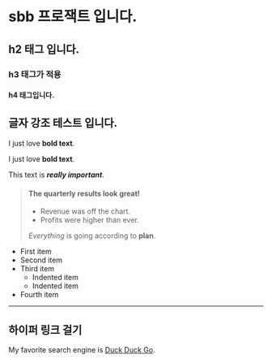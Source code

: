 # sbb  프로잭트 입니다. 

## h2 태그 입니다. 

### h3 태그가 적용 

#### h4 태그입니다. 


## 글자 강조 테스트 입니다. 

I just love **bold text**.

I just love __bold text__.


This text is ***really important***.


> #### The quarterly results look great!
>
> - Revenue was off the chart.
> - Profits were higher than ever.
>
>  *Everything* is going according to **plan**.



- First item
- Second item
- Third item
    - Indented item
    - Indented item
- Fourth item


---

## 하이퍼 링크 걸기 

My favorite search engine is [Duck Duck Go](https://duckduckgo.com "The best search engine for privacy").



























